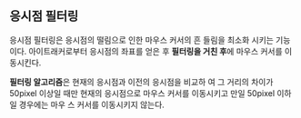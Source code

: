 ## 응시점 필터링

응시점 필터링은 응시점의 떨림으로 인한 마우스 커서의 흔 들림을 최소화 시키는 기능이다. 아이트래커로부터 응시점의  좌표를 얻은 후 **필터링을 거친 후**에 마우스 커서를 이동시킨다.  

**필터링 알고리즘**은 현재의 응시점과 이전의 응시점을 비교하 여 그 거리의 차이가 50pixel 이상일 때만 현재의 응시점으로  마우스 커서를 이동시키고 만일 50pixel 이하일 경우에는 마우 스 커서를 이동시키지 않는다. 